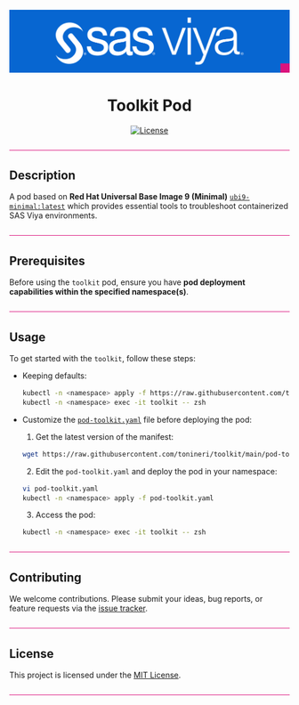 <div align="center">

![SAS Viya](/.assets/sasviya.png)

# **Toolkit Pod**

[![License](https://img.shields.io/badge/license-MIT-blue)](LICENSE.md)

</div>

![divider](/.assets/divider.png)

## Description

A pod based on **Red Hat Universal Base Image 9 (Minimal)** [`ubi9-minimal:latest`](https://catalog.redhat.com/software/containers/ubi9-minimal/61832888c0d15aff4912fe0d) which provides essential tools to troubleshoot containerized SAS Viya environments.

![divider](/.assets/divider.png)

## Prerequisites

Before using the `toolkit` pod, ensure you have **pod deployment capabilities within the specified namespace(s)**.

![divider](/.assets/divider.png)

## Usage

To get started with the `toolkit`, follow these steps:

- Keeping defaults:

    ```sh
    kubectl -n <namespace> apply -f https://raw.githubusercontent.com/tonineri/toolkit/main/pod-toolkit.yaml
    kubectl -n <namespace> exec -it toolkit -- zsh
    ```

- Customize the [`pod-toolkit.yaml`](pod-toolkit.yaml) file before deploying the pod:

    1. Get the latest version of the manifest:

    ```sh
    wget https://raw.githubusercontent.com/tonineri/toolkit/main/pod-toolkit.yaml
    ```

    2. Edit the `pod-toolkit.yaml` and deploy the pod in your namespace:

    ```sh
    vi pod-toolkit.yaml
    kubectl -n <namespace> apply -f pod-toolkit.yaml
    ```

    3. Access the pod:

    ```sh
    kubectl -n <namespace> exec -it toolkit -- zsh
    ```

![divider](/.assets/divider.png)

## Contributing

We welcome contributions. Please submit your ideas, bug reports, or feature requests via the [issue tracker](https://github.com/tonineri/toolkit/issues).

![divider](/.assets/divider.png)

## License

This project is licensed under the [MIT License](LICENSE.md).

![divider](/.assets/divider.png)
